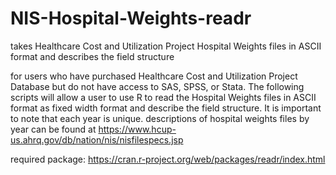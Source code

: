 # NIS-Hospital-Weights-readr
takes Healthcare Cost and Utilization Project Hospital Weights files in ASCII format and describes the field structure

for users who have purchased Healthcare Cost and Utilization Project Database but do not have access to SAS, SPSS, or Stata. The following scripts will allow a user to use R to read the Hospital Weights files in ASCII format as fixed width format and describe the field structure. It is important to note that each year is unique. descriptions of hospital weights files by year can be found at https://www.hcup-us.ahrq.gov/db/nation/nis/nisfilespecs.jsp

required package: https://cran.r-project.org/web/packages/readr/index.html
